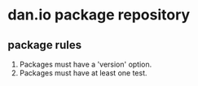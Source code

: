 # dan.io package repository

## package rules

1. Packages must have a 'version' option.
2. Packages must have at least one test.

